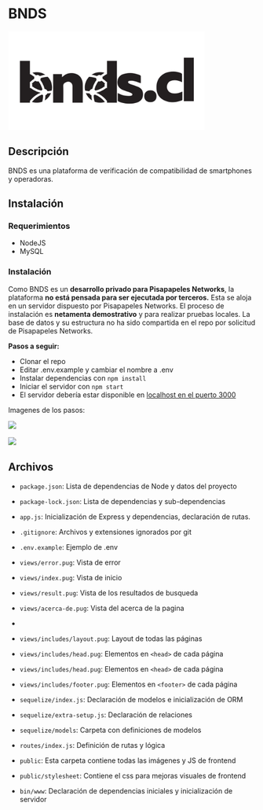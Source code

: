 # BNDS

<img src="public/images/logo.png" width="400" />


## Descripción

BNDS es una plataforma de verificación de compatibilidad de smartphones y operadoras.

## Instalación

### Requerimientos
- NodeJS
- MySQL

### Instalación

Como BNDS es un **desarrollo privado para Pisapapeles Networks**, la plataforma **no está pensada para ser ejecutada por terceros.** Esta se aloja en un servidor dispuesto por Pisapapeles Networks. El proceso de instalación es **netamenta demostrativo** y para realizar pruebas locales. La base de datos y su estructura no ha sido compartida en el repo por solicitud de Pisapapeles Networks.

**Pasos a seguir:**

- Clonar el repo
- Editar .env.example y cambiar el nombre a .env
- Instalar dependencias con `npm install`
- Iniciar el servidor con `npm start`
- El servidor debería estar disponible en [localhost en el puerto 3000](http://localhost:3000)

Imagenes de los pasos:

![](https://static.pisapapeles.net/uploads/2020/12/df2a1143-c3fd-48b8-8a27-6f3ec98aa6b1.jpeg)

![](https://static.pisapapeles.net/uploads/2020/12/8c8cda09-d2a1-43fe-837d-31ada8dedf2d.jpeg)

## Archivos

- `package.json`: Lista de dependencias de Node y datos del proyecto
- `package-lock.json`: Lista de dependencias y sub-dependencias
- `app.js`: Inicialización de Express y dependencias, declaración de rutas.
- `.gitignore`: Archivos y extensiones ignorados por git
- `.env.example`: Ejemplo de .env

- `views/error.pug`: Vista de error
- `views/index.pug`: Vista de inicio
- `views/result.pug`: Vista de los resultados de busqueda
- `views/acerca-de.pug`: Vista del acerca de la pagina
- 
- `views/includes/layout.pug`: Layout de todas las páginas
- `views/includes/head.pug`: Elementos en `<head>` de cada página
- `views/includes/head.pug`: Elementos en `<head>` de cada página
- `views/includes/footer.pug`: Elementos en `<footer>` de cada página

- `sequelize/index.js`: Declaración de modelos e inicialización de ORM
- `sequelize/extra-setup.js`: Declaración de relaciones
- `sequelize/models`: Carpeta con definiciones de modelos

- `routes/index.js`: Definición de rutas y lógica

- `public`: Esta carpeta contiene todas las imágenes y JS de frontend
- `public/stylesheet`: Contiene el css para mejoras visuales de frontend


- `bin/www`: Declaración de dependencias iniciales y inicialización de servidor
